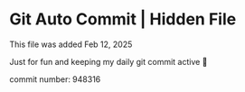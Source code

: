 # Git Auto Commit | Hidden File

This file was added Feb 12, 2025

Just for fun and keeping my daily git commit active 🤪

commit number: 948316
